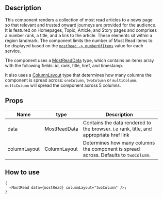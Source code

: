 ## Description

This component renders a collection of most read articles to a news page so that relevant and trusted onward journeys are provided for the audience. It is featured on Homepages, Topic, Article, and Story pages and comprises a number rank, a title, and a link to the article. These elements sit within a region landmark. The component limits the number of Most Read items to be displayed based on the [`mostRead -> numberOfItems`](https://github.com/bbc/simorgh/blob/561414ae7c1e6636372381a8e0deddf48f926c1c/src/app/lib/config/services/mundo.ts#L256-L257) value for each service.

The component uses a [MostReadData](https://github.com/bbc/simorgh/blob/c4d38ae16587f29306d1109ea19bd55205c5709b/src/app/components/MostRead/types.ts#L79-L90) type, which contains an items array with the following fields: id, rank, title, href, and timestamp.

It also uses a [ColumnLayout](https://github.com/bbc/simorgh/blob/c4d38ae16587f29306d1109ea19bd55205c5709b/src/app/components/MostRead/types.ts#L7) type that determines how many columns the component is spread across: `oneColumn`, `twoColumn` or `multiColumn`. `multiColumn` will spread the component across 5 columns.

## Props

| Name         | type         | Description                                                                           |
| ------------ | ------------ | ------------------------------------------------------------------------------------- |
| data         | MostReadData | Contains the data rendered to the browser. i.e rank, title, and appropriate href link |
| columnLayout | ColumnLayout | Determines how many columns the component is spread across. Defaults to `twoColumn`.  |

## How to use

```tsx
{
  <MostRead data={mostRead} columnLayout="twoColumn" />;
}
```
